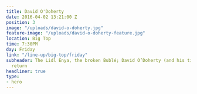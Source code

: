 ```yaml
---
title: David O'Doherty
date: 2016-04-02 13:21:00 Z
position: 3
image: "/uploads/david-o-doherty.jpg"
feature-image: "/uploads/david-o-doherty-feature.jpg"
location: Big Top
time: 7:30PM
day: Friday
link: "/line-up/big-top/friday"
subheader: The Lidl Enya, the broken Bublé; David O’Doherty (and his tiny keyboard)
  return
headliner: true
type:
- hero
---
```


